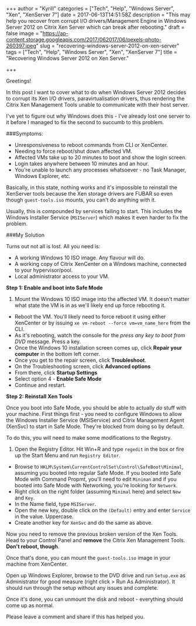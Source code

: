 +++
author = "Kyrill"
categories = ["Tech", "Help", "Windows Server", "Xen", "XenServer 7"]
date = 2017-06-13T14:51:58Z
description = "This may help you recover  from corrupt I/O drivers/Management Engine in Windows Server 2012  on Citrix Xen Server which can break after rebooting."
draft = false
image = "https://ap-content.storage.googleapis.com/2017/062017/06/pexels-photo-260397.jpeg"
slug = "recovering-windows-server-2012-on-xen-server"
tags = ["Tech", "Help", "Windows Server", "Xen", "XenServer 7"]
title = "Recovering Windows Server 2012 on Xen Server."

+++

Greetings!

In this post I want to cover what to do when Windows Server 2012 decides to corrupt its Xen I/O drivers, paravirtualisation drivers, thus rendering the Citrix Xen Management Tools unable to communicate with their host server. 

I've yet to figure out why Windows does this - I've already lost one server to it before I managed to fix the second to succumb to this problem. 

###Symptoms:

* Unresponsiveness to reboot commands from CLI or XenCenter.
* Needing to force reboot/shut down affected VM.
* Affected VMs take up to 20 minutes to boot and show the login screen.
* Login takes anywhere between 10 minutes and an hour.
* You're unable to launch any processes whatsoever - no Task Manager, Windows Explorer, etc. 

Basically, in this state, nothing works and it's impossible to reinstall the XenServer tools because the Xen storage drivers are FUBAR so even though `guest-tools.iso` mounts, you can't do anything with it. 

Usually, this is compounded by services failing to start. This includes the Windows Installer Service (`MSIServer`) which makes it even harder to fix the problem.

###My Solution

Turns out not all is lost. 
All you need is:

* A working Windows 10 ISO image. Any flavour will do. 
* A working copy of Citrix XenCenter on a Windows machine, connected to your hypervisor/pool. 
* Local administrator access to your VM.

**Step 1: Enable and boot into Safe Mode**

1. Mount the Windows 10 ISO image into the affected VM. 
It doesn't matter what state the VM is in as we'll likely end up force rebooting it.
* Reboot the VM. You'll likely need to force reboot it using either XenCenter or by issuing `xe vm-reboot --force vm=vm_name_here` from the CLI.
* As it's rebooting, watch the console for the *press any key to boot from DVD* message. Press a key.
* Once the Windows 10 installation screen comes up, click **Repair your computer** in the bottom left corner. 
* Once you get to the repair screen, click **Troubleshoot**.
* On the Troubleshooting screen, click **Advanced options**
* From there, click **Startup Settings**
* Select option 4 - **Enable Safe Mode**
* Continue and restart. 

**Step 2: Reinstall Xen Tools**

Once you boot into Safe Mode, you should be able to actually *do* stuff with your machine. 
First things first - you need to configure Windows to allow the Windows Installer Service (MSIService) and Citrix Management Agent (XenSvc) to start in Safe Mode. They're blocked from doing so by default.

To do this, you will need to make some modifications to the Registry.

1. Open the Registry Editor. Hit Win+R and type `regedit` in the box or fire up the Start Menu and run `Registry Editor`. 
* Browse to `HKLM\System\CurrentControlSet\Control\SafeBoot\Minimal`, assuming you booted into regular Safe Mode. If you booted into Safe Mode with Command Propmt, you'll need to edit `Miniman` and if you booted into Safe Mode with Networking, you're looking for `Network`.
* Right click on the right folder (assuming `Minimal` here) and select `New` and `Key`. 
* In the Name field, type `MSIServer`.
* Open the new key, double click on the `(Default)` entry and enter `Service` in the value. Uppercase. 
* Create another key for `XenSvc` and do the same as above. 

Now you need to remove the previous broken version of the Xen Tools. Head to your Control Panel and **remove** the Citrix Xen Management Tools. 
**Don't reboot, though**.

Once that's done, you can mount the `guest-tools.iso` image in your machine from XenCenter. 

Open up Windows Explorer, browse to the DVD drive and run `Setup.exe` as Administrator for good measure (right click > Run As Administrator). It should run through the setup without any issues and complete. 

Once it's done, you can unmount the disk and reboot - everything should come up as normal. 

Please leave a comment and share if this has helped you.

